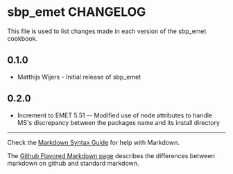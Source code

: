 sbp_emet CHANGELOG
==================

This file is used to list changes made in each version of the sbp_emet cookbook.

0.1.0
-----
- Matthijs Wijers - Initial release of sbp_emet

0.2.0
-----
- Increment to EMET 5.51
-- Modified use of node attributes to handle MS's discrepancy between the packages name and its install directory

- - -
Check the [Markdown Syntax Guide](http://daringfireball.net/projects/markdown/syntax) for help with Markdown.

The [Github Flavored Markdown page](http://github.github.com/github-flavored-markdown/) describes the differences between markdown on github and standard markdown.
